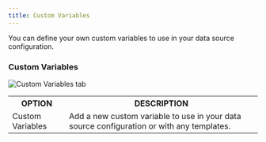 ```yaml
---
title: Custom Variables
---
```

You can define your own custom variables to use in your data source configuration. 

### Custom Variables 

![Custom Variables tab](/img/en/rdm/mac/clip10050.png) 

<table>
	<tr>
		<th>
OPTION 
		</th>
		<th>
DESCRIPTION 
		</th>
	</tr>
	<tr>
		<td>
Custom Variables 
		</td>
		<td>
Add a new custom variable to use in your data source configuration or with any templates. 
		</td>
	</tr>
</table>



